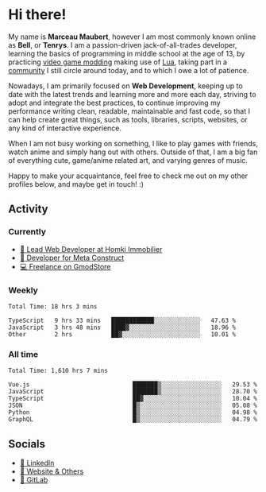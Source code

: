 # Hi there!

My name is **Marceau Maubert**, however I am most commonly known online as **Bell**, or **Tenrys**. I am a passion-driven jack-of-all-trades developer, learning the basics of programming in middle school at the age of 13, by practicing [video game modding](https://garrysmod.com) making use of [Lua](https://lua.org), taking part in a [community](https://metastruct.net) I still circle around today, and to which I owe a lot of patience.

Nowadays, I am primarily focused on **Web Development**, keeping up to date with the latest trends and learning more and more each day, striving to adopt  and integrate the best practices, to continue improving my performance writing clean, readable, maintainable and fast code, so that I can help create great things, such as tools, libraries, scripts, websites, or any kind of interactive experience.

When I am not busy working on something, I like to play games with friends, watch anime and simply hang out with others. Outside of that, I am a big fan of everything cute, game/anime related art, and varying genres of music.

Happy to make your acquaintance, feel free to check me out on my other profiles below, and maybe get in touch! :)

## Activity

### Currently

- [🏢 Lead Web Developer at Homki Immobilier](https://homki-immobilier.com)
- [🎈 Developer for Meta Construct](https://metastruct.net)
- [💻 Freelance on GmodStore](https://www.gmodstore.com/users/Tenrys)

### Weekly
<!--START_SECTION:wakaWeekly-->

```text
Total Time: 18 hrs 3 mins

TypeScript   9 hrs 33 mins   ████████████░░░░░░░░░░░░░   47.63 %
JavaScript   3 hrs 48 mins   ████▓░░░░░░░░░░░░░░░░░░░░   18.96 %
Other        2 hrs           ██▓░░░░░░░░░░░░░░░░░░░░░░   10.01 %
```

<!--END_SECTION:wakaWeekly-->

### All time
<!--START_SECTION:wakaTotal-->

```text
Total Time: 1,610 hrs 7 mins

Vue.js                             ███████▒░░░░░░░░░░░░░░░░░   29.53 %
JavaScript                         ███████▒░░░░░░░░░░░░░░░░░   28.70 %
TypeScript                         ██▓░░░░░░░░░░░░░░░░░░░░░░   10.04 %
JSON                               █▒░░░░░░░░░░░░░░░░░░░░░░░   05.08 %
Python                             █▒░░░░░░░░░░░░░░░░░░░░░░░   04.98 %
GraphQL                            █▒░░░░░░░░░░░░░░░░░░░░░░░   04.79 %
```

<!--END_SECTION:wakaTotal-->

## Socials

- [👔 LinkedIn](https://www.linkedin.com/in/marceau-maubert)
- [🔗 Website & Others](https://bell.moe)
- [🦊 GitLab](https://gitlab.com/Tenrys)
